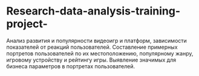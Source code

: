 # Research-data-analysis-training-project-
Анализ развития и популярности видеоигр и платформ, зависимости показателей от реакций пользователей. Составление примерных портретов пользователей по их местоположению, популярному жанру, игровому устройству и рейтингу игры. Выявление значимых для бизнеса параметров в портретах пользователей.
